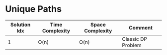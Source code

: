 # Unique Paths

| Solution Idx | Time Complexity | Space Complexity | Comment            |
| ------------ | --------------- | ---------------- | ------------------ |
| 1            | O(n)            | O(n)             | Classic DP Problem |
